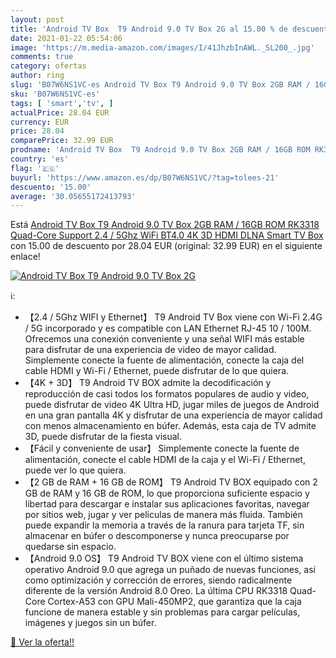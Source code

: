 ```yaml
---
layout: post
title: 'Android TV Box  T9 Android 9.0 TV Box 2G al 15.00 % de descuento'
date: 2021-01-22 05:54:06
image: 'https://m.media-amazon.com/images/I/41JhzbInAWL._SL200_.jpg'
comments: true
category: ofertas
author: ring
slug: 'B07W6NS1VC-es Android TV Box T9 Android 9.0 TV Box 2GB RAM / 16GB ROM...'
sku: 'B07W6NS1VC-es'
tags: [ 'smart','tv', ]
actualPrice: 28.04 EUR
currency: EUR
price: 28.04
comparePrice: 32.99 EUR
prodname: 'Android TV Box  T9 Android 9.0 TV Box 2GB RAM / 16GB ROM RK3318 Quad-Core Support 2.4 / 5Ghz WiFi BT4.0 4K 3D HDMI DLNA Smart TV Box'
country: 'es'
flag: '🇪🇸'
buyurl: 'https://www.amazon.es/dp/B07W6NS1VC/?tag=tolees-21'
descuento: '15.00'
average: '30.05655172413793'
---
```


Está [Android TV Box  T9 Android 9.0 TV Box 2GB RAM / 16GB ROM RK3318 Quad-Core Support 2.4 / 5Ghz WiFi BT4.0 4K 3D HDMI DLNA Smart TV Box](https://www.amazon.es/dp/B07W6NS1VC/?tag=tolees-21) con 15.00 de descuento por 28.04 EUR (original: 32.99 EUR) en el siguiente enlace!

[![Android TV Box  T9 Android 9.0 TV Box 2G](https://m.media-amazon.com/images/I/41JhzbInAWL._SL200_.jpg)](https://www.amazon.es/dp/B07W6NS1VC/?tag=tolees-21)

ℹ️:

- 【2.4 / 5Ghz WIFI y Ethernet】 T9 Android TV Box viene con Wi-Fi 2.4G / 5G incorporado y es compatible con LAN Ethernet RJ-45 10 / 100M. Ofrecemos una conexión conveniente y una señal WIFI más estable para disfrutar de una experiencia de video de mayor calidad. Simplemente conecte la fuente de alimentación, conecte la caja del cable HDMI y Wi-Fi / Ethernet, puede disfrutar de lo que quiera.
- 【4K + 3D】 T9 Android TV BOX admite la decodificación y reproducción de casi todos los formatos populares de audio y video, puede disfrutar de video 4K Ultra HD, jugar miles de juegos de Android en una gran pantalla 4K y disfrutar de una experiencia de mayor calidad con menos almacenamiento en búfer. Además, esta caja de TV admite 3D, puede disfrutar de la fiesta visual.
- 【Fácil y conveniente de usar】 Simplemente conecte la fuente de alimentación, conecte el cable HDMI de la caja y el Wi-Fi / Ethernet, puede ver lo que quiera.
- 【2 GB de RAM + 16 GB de ROM】 T9 Android TV BOX equipado con 2 GB de RAM y 16 GB de ROM, lo que proporciona suficiente espacio y libertad para descargar e instalar sus aplicaciones favoritas, navegar por sitios web, jugar y ver películas de manera más fluida. También puede expandir la memoria a través de la ranura para tarjeta TF, sin almacenar en búfer o descomponerse y nunca preocuparse por quedarse sin espacio.
- 【Android 9.0 OS】 T9 Android TV BOX viene con el último sistema operativo Android 9.0 que agrega un puñado de nuevas funciones, así como optimización y corrección de errores, siendo radicalmente diferente de la versión Android 8.0 Oreo. La última CPU RK3318 Quad-Core Cortex-A53 con GPU Mali-450MP2, que garantiza que la caja funcione de manera estable y sin problemas para cargar películas, imágenes y juegos sin un búfer.

[🛒 Ver la oferta!!](https://www.amazon.es/dp/B07W6NS1VC/?tag=tolees-21)
